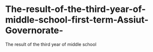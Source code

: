 # The-result-of-the-third-year-of-middle-school-first-term-Assiut-Governorate-
The result of the third year of middle school 
